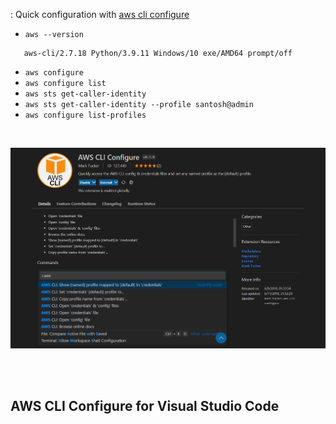 : Quick configuration with [aws cli configure](https://docs.aws.amazon.com/cli/latest/userguide/cli-configure-quickstart.html)

- `aws --version`

```cli
   aws-cli/2.7.18 Python/3.9.11 Windows/10 exe/AMD64 prompt/off
```

- `aws configure`
- `aws configure list`
- `aws sts get-caller-identity`
- `aws sts get-caller-identity --profile santosh@admin`
- `aws configure list-profiles`


<br/>

![cliconfig](../images/aws-cli-congif.PNG)

<br/>
<br/>
<h2> AWS CLI Configure for Visual Studio Code</h2>
